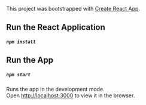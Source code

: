 This project was bootstrapped with [Create React App](https://github.com/facebook/create-react-app).

## Run the React Application
##### `npm install`
## Run the App
##### `npm start`

Runs the app in the development mode.<br />
Open [http://localhost:3000](http://localhost:3000) to view it in the browser.
